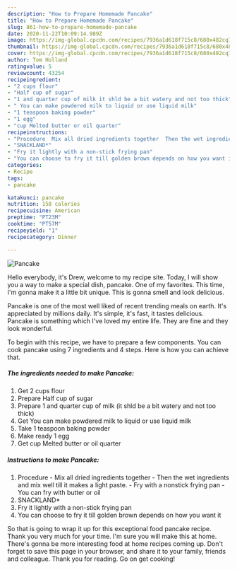 ```yaml
---
description: "How to Prepare Homemade Pancake"
title: "How to Prepare Homemade Pancake"
slug: 861-how-to-prepare-homemade-pancake
date: 2020-11-22T10:09:14.989Z
image: https://img-global.cpcdn.com/recipes/7936a1d618f715c8/680x482cq70/pancake-recipe-main-photo.jpg
thumbnail: https://img-global.cpcdn.com/recipes/7936a1d618f715c8/680x482cq70/pancake-recipe-main-photo.jpg
cover: https://img-global.cpcdn.com/recipes/7936a1d618f715c8/680x482cq70/pancake-recipe-main-photo.jpg
author: Tom Holland
ratingvalue: 5
reviewcount: 43254
recipeingredient:
- "2 cups flour"
- "Half cup of sugar"
- "1 and quarter cup of milk it shld be a bit watery and not too thick"
- " You can make powdered milk to liquid or use liquid milk"
- "1 teaspoon baking powder"
- "1 egg"
- "cup Melted butter or oil quarter"
recipeinstructions:
- "Procedure  Mix all dried ingredients together  Then the wet ingredients and mix well till it makes a light paste. Fry with a nonstick frying pan  You can fry with butter or oil"
- "SNACKLAND*"
- "Fry it lightly with a non-stick frying pan"
- "You can choose to fry it till golden brown depends on how you want it"
categories:
- Recipe
tags:
- pancake

katakunci: pancake 
nutrition: 158 calories
recipecuisine: American
preptime: "PT23M"
cooktime: "PT57M"
recipeyield: "1"
recipecategory: Dinner

---
```



![Pancake](https://img-global.cpcdn.com/recipes/7936a1d618f715c8/680x482cq70/pancake-recipe-main-photo.jpg)

Hello everybody, it's Drew, welcome to my recipe site. Today, I will show you a way to make a special dish, pancake. One of my favorites. This time, I'm gonna make it a little bit unique. This is gonna smell and look delicious.



Pancake is one of the most well liked of recent trending meals on earth. It's appreciated by millions daily. It's simple, it's fast, it tastes delicious. Pancake is something which I've loved my entire life. They are fine and they look wonderful.


To begin with this recipe, we have to prepare a few components. You can cook pancake using 7 ingredients and 4 steps. Here is how you can achieve that.

<!--inarticleads1-->

##### The ingredients needed to make Pancake:

1. Get 2 cups flour
1. Prepare Half cup of sugar
1. Prepare 1 and quarter cup of milk (it shld be a bit watery and not too thick)
1. Get  You can make powdered milk to liquid or use liquid milk
1. Take 1 teaspoon baking powder
1. Make ready 1 egg
1. Get cup Melted butter or oil quarter




<!--inarticleads2-->

##### Instructions to make Pancake:

1. Procedure  - Mix all dried ingredients together  - Then the wet ingredients and mix well till it makes a light paste. - Fry with a nonstick frying pan  - You can fry with butter or oil
1. SNACKLAND*
1. Fry it lightly with a non-stick frying pan
1. You can choose to fry it till golden brown depends on how you want it




So that is going to wrap it up for this exceptional food pancake recipe. Thank you very much for your time. I'm sure you will make this at home. There's gonna be more interesting food at home recipes coming up. Don't forget to save this page in your browser, and share it to your family, friends and colleague. Thank you for reading. Go on get cooking!
